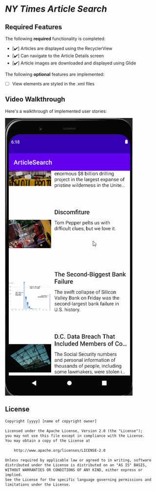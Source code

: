# *NY Times Article Search*

## Required Features

The following **required** functionality is completed:

- [:heavy_check_mark:] Articles are displayed using the RecyclerView
- [:heavy_check_mark:] Can navigate to the Article Details screen
- [:heavy_check_mark:] Article images are downloaded and displayed using Glide

The following **optional** features are implemented:

- [ ] View elements are styled in the .xml files

## Video Walkthrough

Here's a walkthrough of implemented user stories:

<img src='walkthrough.gif' title='Video Walkthrough' width='' alt='Video Walkthrough' />

## License

    Copyright [yyyy] [name of copyright owner]

    Licensed under the Apache License, Version 2.0 (the "License");
    you may not use this file except in compliance with the License.
    You may obtain a copy of the License at

        http://www.apache.org/licenses/LICENSE-2.0

    Unless required by applicable law or agreed to in writing, software
    distributed under the License is distributed on an "AS IS" BASIS,
    WITHOUT WARRANTIES OR CONDITIONS OF ANY KIND, either express or implied.
    See the License for the specific language governing permissions and
    limitations under the License.

